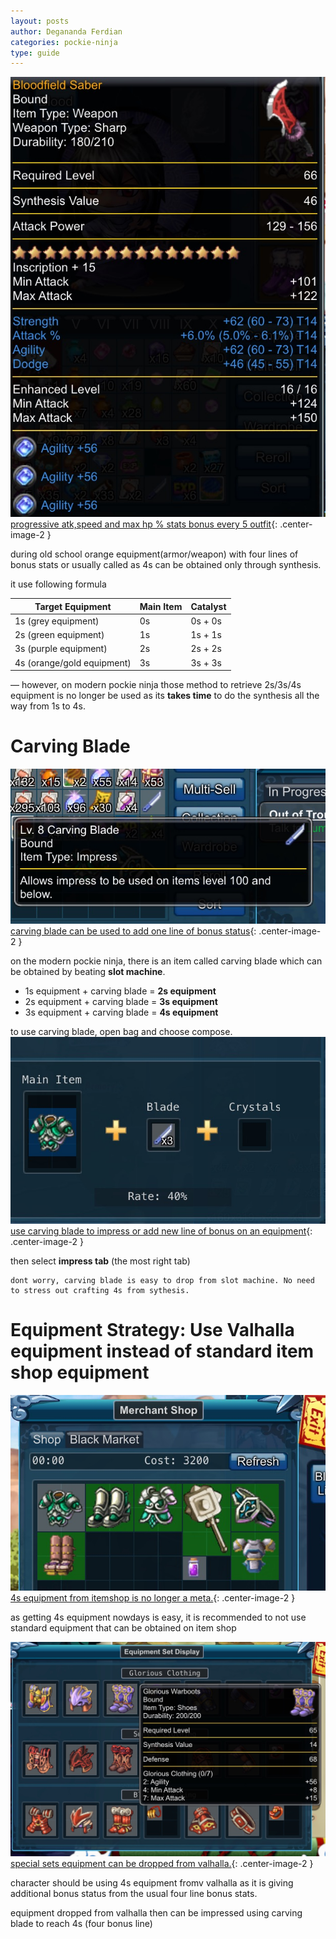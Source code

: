 ```yaml
---
layout: posts
author: Degananda Ferdian
categories: pockie-ninja
type: guide
---
```


![postimage80](/assets/images/pockieninja/4s-1.jpg)
[progressive atk,speed and max hp % stats bonus every 5 outfit](/assets/images/pockieninja/4s-1.jpg){: .center-image-2 }

during old school orange equipment(armor/weapon) with four lines of bonus stats or usually called as 4s can be obtained only through synthesis.

it use following formula

| Target Equipment | Main Item | Catalyst |  
|----|----------|--------|
| 1s (grey equipment) | 0s | 0s + 0s | 
| 2s (green equipment) | 1s | 1s + 1s | 
| 3s (purple equipment) | 2s | 2s + 2s | 
| 4s (orange/gold equipment) | 3s | 3s + 3s | 

&mdash; however, on modern pockie ninja those method to retrieve 2s/3s/4s equipment is no longer be used as its **takes time** to do the synthesis all the way from 1s to 4s.

# Carving Blade

![postimage80](/assets/images/pockieninja/4s-2.jpg)
[carving blade can be used to add one line of bonus status](/assets/images/pockieninja/4s-2.jpg){: .center-image-2 }


on the modern pockie ninja, there is an item called carving blade which can be obtained by beating **slot machine**.

- 1s equipment + carving blade = **2s equipment**
- 2s equipment + carving blade = **3s equipment**
- 3s equipment + carving blade = **4s equipment**

to use carving blade, open bag and choose compose. 
![postimage80](/assets/images/pockieninja/4s-3.jpg)
[use carving blade to impress or add new line of bonus on an equipment](/assets/images/pockieninja/4s-3.jpg){: .center-image-2 }

then select **impress tab** (the most right tab)

    dont worry, carving blade is easy to drop from slot machine. No need to stress out crafting 4s from sythesis.

# Equipment Strategy: Use Valhalla equipment instead of standard item shop equipment

![postimage80](/assets/images/pockieninja/4s-4.jpg)
[4s equipment from itemshop is no longer a meta.](/assets/images/pockieninja/4s-4.jpg){: .center-image-2 }

as getting 4s equipment nowdays is easy, it is recommended to not use standard equipment that can be obtained on item shop

![postimage80](/assets/images/pockieninja/4s-5.jpg)
[special sets equipment can be dropped from valhalla.](/assets/images/pockieninja/4s-5.jpg){: .center-image-2 }

character should be using 4s equipment fromv valhalla as it is giving additional bonus status from the usual four line bonus stats.

equipment dropped from valhalla then can be impressed using carving blade to reach 4s (four bonus line)